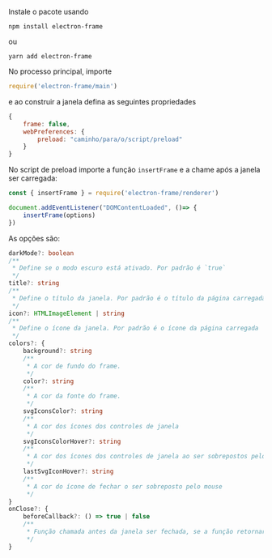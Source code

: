Instale o pacote usando

`npm install electron-frame`

ou

`yarn add electron-frame` 

No processo principal, importe

```js
require('electron-frame/main')
```

e ao construir a janela defina as seguintes propriedades

```js
{
    frame: false,
    webPreferences: {
        preload: "caminho/para/o/script/preload"
    }
}
```


No script de preload importe a função `insertFrame` e a chame após a janela ser carregada:

```js
const { insertFrame } = require('electron-frame/renderer')

document.addEventListener("DOMContentLoaded", ()=> {
    insertFrame(options)
})
```

As opções são:

```ts
darkMode?: boolean
/**
 * Define se o modo escuro está ativado. Por padrão é `true`
 */
title?: string
/**
 * Define o título da janela. Por padrão é o título da página carregada
 */
icon?: HTMLImageElement | string
/**
 * Define o ícone da janela. Por padrão é o ícone da página carregada
 */
colors?: {
    background?: string
    /**
     * A cor de fundo do frame.
     */
    color?: string
    /**
     * A cor da fonte do frame.
     */
    svgIconsColor?: string
    /**
     * A cor dos ícones dos controles de janela
     */
    svgIconsColorHover?: string
    /**
     * A cor dos ícones dos controles de janela ao ser sobrepostos pelo mouse
     */
    lastSvgIconHover?: string
    /**
     * A cor do ícone de fechar o ser sobreposto pelo mouse
     */
}
onClose?: {
    beforeCallback?: () => true | false
    /**
     * Função chamada antes da janela ser fechada, se a função retornar `false` a janela não irá ser fechada
     */
}
```